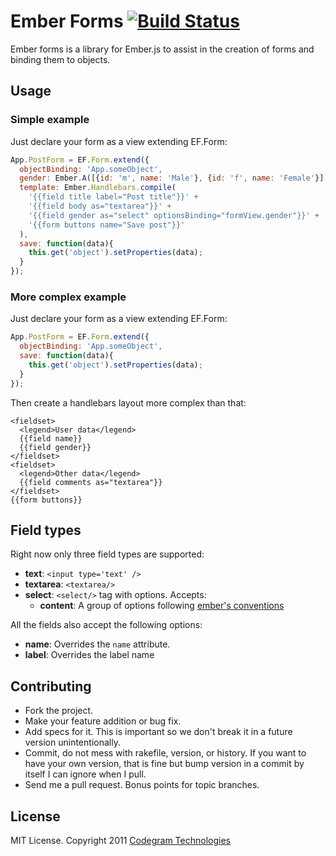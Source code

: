 # Ember Forms [![Build Status](https://secure.travis-ci.org/codegram/ember-forms.png?branch=master)](http://travis-ci.org/codegram/ember-forms)

Ember forms is a library for Ember.js to assist in the creation of forms and
binding them to objects.

## Usage

### Simple example

Just declare your form as a view extending EF.Form:

```Javascript
App.PostForm = EF.Form.extend({
  objectBinding: 'App.someObject',
  gender: Ember.A([{id: 'm', name: 'Male'}, {id: 'f', name: 'Female'}]),
  template: Ember.Handlebars.compile(
    '{{field title label="Post title"}}' +
    '{{field body as="textarea"}}' +
    '{{field gender as="select" optionsBinding="formView.gender"}}' +
    '{{form buttons name="Save post"}}'
  ),
  save: function(data){
    this.get('object').setProperties(data);
  }
});
```

### More complex example

Just declare your form as a view extending EF.Form:

```Javascript
App.PostForm = EF.Form.extend({
  objectBinding: 'App.someObject',
  save: function(data){
    this.get('object').setProperties(data);
  }
});
```

Then create a handlebars layout more complex than that:

```Handlebars
<fieldset>
  <legend>User data</legend>
  {{field name}}
  {{field gender}}
</fieldset>
<fieldset>
  <legend>Other data</legend>
  {{field comments as="textarea"}}
</fieldset>
{{form buttons}}
```

## Field types

Right now only three field types are supported:

* **text**: `<input type='text' />`
* **textarea**: `<textarea/>`
* **select**: `<select/>` tag with options. Accepts:
  * **content**: A group of options following [ember's
    conventions](http://docs.emberjs.com/#doc=Ember.Select&method=content&src=false)

All the fields also accept the following options:
* **name**: Overrides the `name` attribute.
* **label**: Overrides the label name

## Contributing

* Fork the project.
* Make your feature addition or bug fix.
* Add specs for it. This is important so we don't break it in a future
  version unintentionally.
* Commit, do not mess with rakefile, version, or history.
  If you want to have your own version, that is fine but bump version
  in a commit by itself I can ignore when I pull.
* Send me a pull request. Bonus points for topic branches.

## License

MIT License. Copyright 2011 [Codegram Technologies](http://codegram.com)
